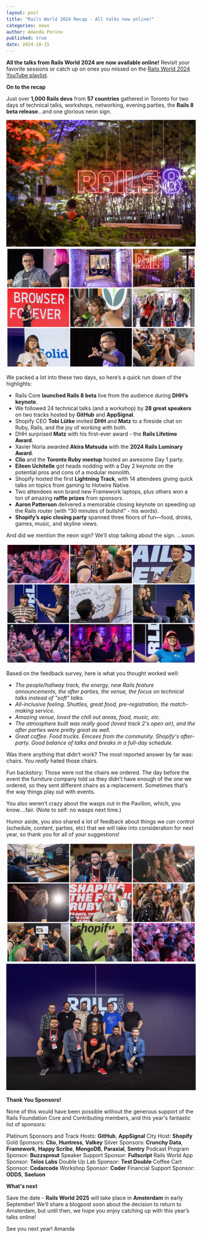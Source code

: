 ```yaml
---
layout: post
title: "Rails World 2024 Recap - All talks now online!"
categories: news
author: Amanda Perino
published: true
date: 2024-10-15
---
```


**All the talks from Rails World 2024 are now available online!** Revisit your favorite sessions or catch up on ones you missed on the <a href="https://www.youtube.com/playlist?list=PLHFP2OPUpCeb182aDN5cKZTuyjn3Tdbqx">Rails World 2024 YouTube playlist</a>.

**On to the recap**

Just over **1,000 Rails devs** from **57 countries** gathered in Toronto for two days of technical talks, workshops, networking, evening parties, the **Rails 8 beta release**…and one glorious neon sign. 

<img src="/assets/images/RailsWorld2024-neonsign.jpg">
<img src="/assets/images/RailsWorld2024-1.png">

We packed a lot into these two days, so here’s a quick run down of the highlights:
- Rails Core **launched Rails 8 beta** live from the audience during **DHH’s keynote**.
- We followed 24 technical talks (and a workshop) by **28 great speakers** on two tracks hosted by **GitHub** and **AppSignal**.
- Shopify CEO **Tobi Lütke** invited **DHH** and **Matz** to a fireside chat on Ruby, Rails, and the joy of working with both.
- DHH surprised **Matz** with his first-ever award - the **Rails Lifetime Award**.
- Xavier Noria awarded **Akira Matsuda** with the **2024 Rails Luminary Award**.
- **Clio** and the **Toronto Ruby meetup** hosted an awesome Day 1 party.
- **Eileen Uchitelle** got heads nodding with a Day 2 keynote on the potential pros and cons of a modular monolith.
- Shopify hosted the first **Lightning Track**, with 14 attendees giving quick talks on topics from gaming to Hotwire Native.
- Two attendees won brand new Framework laptops, plus others won a ton of amazing **raffle prizes** from sponsors.
- **Aaron Patterson** delivered a memorable closing keynote on speeding up the Rails router (with “30 minutes of bullshit” - his words).
- **Shopify’s epic closing party** spanned three floors of fun—food, drinks, games, music, and skyline views.

And did we mention the neon sign? We’ll stop talking about the sign. …soon.

<img src="/assets/images/RailsWorld2024-2.png">

Based on the feedback survey, here is what you thought worked well:
- _The people/hallway track, the energy, new Rails feature announcements, the after parties, the venue, the focus on technical talks instead of "soft" talks._
- _All-inclusive feeling. Shuttles, great food, pre-registration, the match-making service._
- _Amazing venue, loved the chill out areas, food, music, etc._
- _The atmosphere built was really good (loved track 2's open air), and the after parties were pretty great as well._
- _Great coffee. Food trucks. Emcees from the community. Shopify's after-party. Good balance of talks and breaks in a full-day schedule._

Was there anything that didn’t work?  The most reported answer by far was: chairs. You _really_ hated those chairs. 

Fun backstory: Those were not the chairs we ordered. The day before the event the furniture company told us they didn’t have enough of the one we ordered, so they sent different chairs as a replacement. Sometimes that’s the way things play out with events.

You also weren’t crazy about the wasps out in the Pavilion, which, you know….fair. 
(Note to self: no wasps next time.)

Humor aside, you also shared a lot of feedback about things we _can_ control (schedule, content, parties, etc) that we will take into consideration for next year, so thank you for all of your suggestions!

<img src="/assets/images/RailsWorld2024-3.png">
<img src="/assets/images/RailsWorld2024-railscore.jpg">

**Thank You Sponsors!**

None of this would have been possible without the generous support of the Rails Foundation Core and Contributing members, and this year's fantastic list of sponsors:

Platinum Sponsors and Track Hosts: **GitHub**, **AppSignal**
City Host: **Shopify**
Gold Sponsors: **Clio**, **Huntress**, **Valkey**
Silver Sponsors: **Crunchy Data**, **Framework**, **Happy Scribe**, **MongoDB**, **Paraxial**, **Sentry**
Podcast Program Sponsor: **Buzzsprout**
Speaker Support Sponsor: **Fullscript**
Rails World App Sponsor: **Telos Labs**
Double Up Lab Sponsor: **Test Double**
Coffee Cart Sponsor: **Cedarcode**
Workshop Sponsor: **Coder**
Financial Support Sponsor: **ODDS**, **Saeluon**

**What's next**

Save the date - **Rails World 2025** will take place in **Amsterdam** in early September! We’ll share a blogpost soon about the decision to return to Amsterdam, but until then, we hope you enjoy catching up with this year’s talks online!

See you next year!
Amanda

